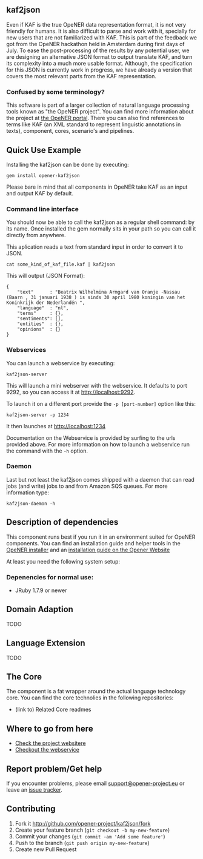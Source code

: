 kaf2json
------------

Even if KAF is the true OpeNER data representation format, it is not very friendly for humans. It is also difficult to parse and work with it, specially for new users that are not familiarized with KAF. This is part of the feedback we got from the OpeNER hackathon held in Amsterdam during first days of July. To ease the post-processing of the results by any potential user, we are designing an alternative JSON format to output translate KAF, and turn its complexity into a much more usable format. Although, the specification for this JSON is currently work in progress, we have already a version that covers the most relevant parts from the KAF representation.

### Confused by some terminology?

This software is part of a larger collection of natural language processing tools known as "the OpeNER project". You can find more information about the project at [the OpeNER portal](http://opener-project.github.io). There you can also find references to terms like KAF (an XML standard to represent linguistic annotations in texts), component, cores, scenario's and pipelines.


Quick Use Example
-----------------

Installing the kaf2json can be done by executing:

    gem install opener-kaf2json

Please bare in mind that all components in OpeNER take KAF as an input and output KAF by default.

### Command line interface

You should now be able to call the kaf2json as a regular shell command: by its name. Once installed the gem normally sits in your path so you can call it directly from anywhere.

This aplication reads a text from standard input in order to convert it to JSON.

    cat some_kind_of_kaf_file.kaf | kaf2json


This will output (JSON Format):

```
{
	"text"      : "Beatrix Wilhelmina Armgard van Oranje -Nassau (Baarn , 31 januari 1938 ) is sinds 30 april 1980 koningin van het Koninkrijk der Nederlandén ",
	"language"  : "nl",
	"terms"     : {},
	"sentiments": [],
	"entities"  : {},
	"opinions"  : {}
}
```

### Webservices

You can launch a webservice by executing:

    kaf2json-server

This will launch a mini webserver with the webservice. It defaults to port 9292, so you can access it at <http://localhost:9292>.

To launch it on a different port provide the `-p [port-number]` option like this:

    kaf2json-server -p 1234

It then launches at <http://localhost:1234>

Documentation on the Webservice is provided by surfing to the urls provided above. For more information on how to launch a webservice run the command with the ```-h``` option.


### Daemon

Last but not least the kaf2json comes shipped with a daemon that can read jobs (and write) jobs to and from Amazon SQS queues. For more information type:

    kaf2json-daemon -h


Description of dependencies
---------------------------

This component runs best if you run it in an environment suited for OpeNER components. You can find an installation guide and helper tools in the [OpeNER installer](https://github.com/opener-project/opener-installer) and an
[installation guide on the Opener Website](http://opener-project.github.io/getting-started/how-to/local-installation.html)

At least you need the following system setup:

### Depenencies for normal use:

* JRuby 1.7.9 or newer

Domain Adaption
---------------

  TODO

Language Extension
------------------

  TODO

The Core
--------

The component is a fat wrapper around the actual language technology core. You can find the core technolies in the following repositories:

* (link to) Related Core readmes

Where to go from here
---------------------

* [Check the project websitere](http://opener-project.github.io)
* [Checkout the webservice](http://opener.olery.com/kaf2json)

Report problem/Get help
-----------------------

If you encounter problems, please email support@opener-project.eu or leave an
[issue tracker](https://github.com/opener-project/kaf2json/issues).


Contributing
------------

1. Fork it <http://github.com/opener-project/kaf2json/fork>
2. Create your feature branch (`git checkout -b my-new-feature`)
3. Commit your changes (`git commit -am 'Add some feature'`)
4. Push to the branch (`git push origin my-new-feature`)
5. Create new Pull Request
